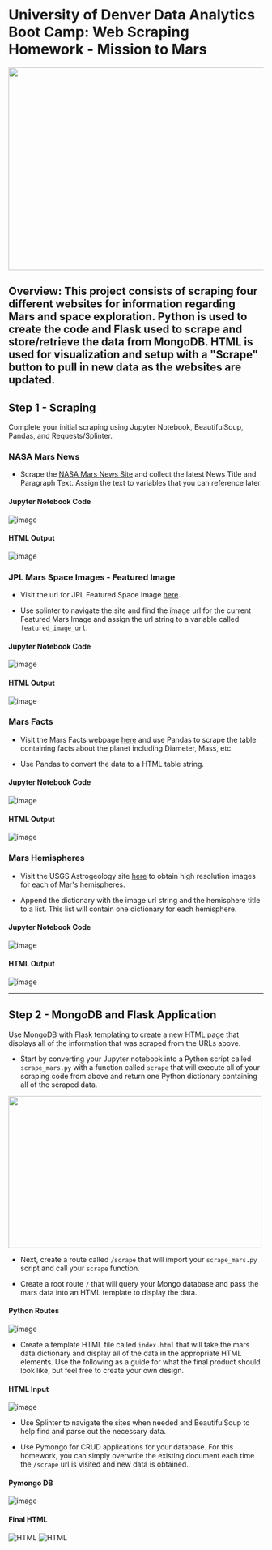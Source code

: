 # University of Denver Data Analytics Boot Camp: Web Scraping Homework - Mission to Mars
<p align="center">
<img width="900" height="400" src="Images/scrape.png">
</p>

## Overview: This project consists of scraping four different websites for information regarding Mars and space exploration. Python is used to create the code and Flask used to scrape and store/retrieve the data from MongoDB. HTML is used for visualization and setup with a "Scrape" button to pull in new data as the websites are updated. 

## Step 1 - Scraping

Complete your initial scraping using Jupyter Notebook, BeautifulSoup, Pandas, and Requests/Splinter.

### NASA Mars News

* Scrape the [NASA Mars News Site](https://mars.nasa.gov/news/) and collect the latest News Title and Paragraph Text. Assign the text to variables that you can reference later.
#### <a></a>Jupyter Notebook Code
![image](Images/news.png)
#### <a></a>HTML Output
![image](Images/HTMLnews.png)



### JPL Mars Space Images - Featured Image

* Visit the url for JPL Featured Space Image [here](https://www.jpl.nasa.gov/spaceimages/?search=&category=Mars).

* Use splinter to navigate the site and find the image url for the current Featured Mars Image and assign the url string to a variable called `featured_image_url`.

#### <a></a>Jupyter Notebook Code
![image](Images/image.png)
#### <a></a>HTML Output
![image](Images/HTMLimage.png)

### Mars Facts

* Visit the Mars Facts webpage [here](https://space-facts.com/mars/) and use Pandas to scrape the table containing facts about the planet including Diameter, Mass, etc.

* Use Pandas to convert the data to a HTML table string.
#### <a></a>Jupyter Notebook Code
![image](Images/factscode.png)
#### <a></a>HTML Output
![image](Images/facts.png)

### Mars Hemispheres

* Visit the USGS Astrogeology site [here](https://astrogeology.usgs.gov/search/results?q=hemisphere+enhanced&k1=target&v1=Mars) to obtain high resolution images for each of Mar's hemispheres.

* Append the dictionary with the image url string and the hemisphere title to a list. This list will contain one dictionary for each hemisphere.
#### <a></a>Jupyter Notebook Code
![image](Images/hemisphere.png)
#### <a></a>HTML Output
![image](Images/HTMLhemisphere.png)

- - -

## Step 2 - MongoDB and Flask Application

Use MongoDB with Flask templating to create a new HTML page that displays all of the information that was scraped from the URLs above.

* Start by converting your Jupyter notebook into a Python script called `scrape_mars.py` with a function called `scrape` that will execute all of your scraping code from above and return one Python dictionary containing all of the scraped data.

<p align="left">
<img width="500" height="300" src="Images/scrapemars.png">
</p>


* Next, create a route called `/scrape` that will import your `scrape_mars.py` script and call your `scrape` function.


* Create a root route `/` that will query your Mongo database and pass the mars data into an HTML template to display the data.

#### <a></a>Python Routes
![image](Images/appscrape.png)

* Create a template HTML file called `index.html` that will take the mars data dictionary and display all of the data in the appropriate HTML elements. Use the following as a guide for what the final product should look like, but feel free to create your own design.

#### <a></a>HTML Input
![image](Images/HTML.png)

* Use Splinter to navigate the sites when needed and BeautifulSoup to help find and parse out the necessary data.

* Use Pymongo for CRUD applications for your database. For this homework, you can simply overwrite the existing document each time the `/scrape` url is visited and new data is obtained.

#### <a></a>Pymongo DB
![image](Images/pymongo.png)

#### <a></a>Final HTML
![HTML](Images/html_page1.png)
![HTML](Images/html_page2.png)
